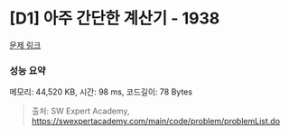 # [D1] 아주 간단한 계산기 - 1938 

[문제 링크](https://swexpertacademy.com/main/code/problem/problemDetail.do?contestProbId=AV5PjsYKAMIDFAUq) 

### 성능 요약

메모리: 44,520 KB, 시간: 98 ms, 코드길이: 78 Bytes



> 출처: SW Expert Academy, https://swexpertacademy.com/main/code/problem/problemList.do